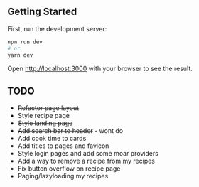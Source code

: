 ## Getting Started

First, run the development server:

```bash
npm run dev
# or
yarn dev
```

Open [http://localhost:3000](http://localhost:3000) with your browser to see the result.

## TODO

- ~~Refactor page layout~~
- Style recipe page
- ~~Style landing page~~
- ~~Add search bar to header~~ - wont do
- Add cook time to cards
- Add titles to pages and favicon
- Style login pages and add some moar providers
- Add a way to remove a recipe from my recipes
- Fix button overflow on recipe page
- Paging/lazyloading my recipes
